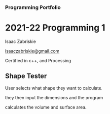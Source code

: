 ### Programming Portfolio
# 2021-22 Programming 1

 Isaac Zabriskie
 
 isaaczabriskie@gmail.com
 
  Certified in c++, and Processing

## Shape Tester

User selects what shape they want to calculate.

they then input the dimensions and the program

calculates the volume and surface area.
